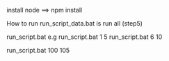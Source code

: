 install node  ==> npm install

How to run 
run_script_data.bat is run all (step5)


run_script.bat
e.g
run_script.bat 1 5
run_script.bat 6 10

run_script.bat 100 105
